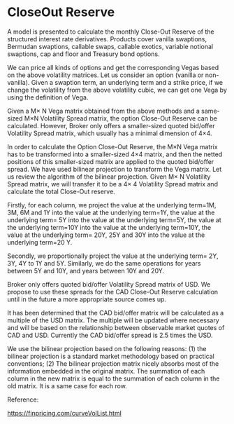 # CloseOut Reserve

A model is presented to calculate the monthly Close-Out Reserve of the structured interest rate derivatives. Products cover vanilla swaptions, Bermudan swaptions, callable swaps, callable exotics, variable notional swaptions, cap and floor and Treasury bond options. 

We can price all kinds of options and get the corresponding Vegas based on the above volatility matrices. Let us consider an option (vanilla or non-vanilla). Given a swaption term, an underlying term and a strike price, if we change the volatility from the above volatility cubic, we can get one Vega by using the definition of Vega. 

Given a M× N Vega matrix obtained from the above methods and a same-sized M×N Volatility Spread matrix, the option Close-Out Reserve can be calculated. However, Broker only offers a smaller-sized quoted bid/offer Volatility Spread matrix, which usually has a minimal dimension of 4×4. 

In order to calculate the Option Close-Out Reserve, the M×N Vega matrix has to be transformed into a smaller-sized 4×4 matrix, and then the netted positions of this smaller-sized matrix are applied to the quoted bid/offer spread. We have used bilinear projection to transform the Vega matrix. Let us review the algorithm of the bilinear projection. Given M× N Volatility Spread matrix, we will transfer it to be a 4× 4 Volatility Spread matrix and calculate the total Close-Out reserve.

Firstly, for each column, we project the value at the underlying term=1M, 3M, 6M and 1Y into the value at the underlying term=1Y, the value at the underlying term= 5Y into the value at the underlying term=5Y, the value at the underlying term=10Y into the value at the underlying term=10Y, the value at the underlying term= 20Y, 25Y and 30Y into the value at the underlying term=20 Y. 

Secondly, we proportionally project the value at the underlying term= 2Y, 3Y, 4Y to 1Y and 5Y. Similarly, we do the same operations for years between 5Y and 10Y, and years between 10Y and 20Y.

Broker only offers quoted bid/offer Volatility Spread matrix of USD. We propose to use these spreads for the CAD Close-Out Reserve calculation until in the future a more appropriate source comes up. 

It has been determined that the CAD bid/offer matrix will be calculated as a multiple of the USD matrix. The multiple will be updated where necessary and will be based on the relationship between observable market quotes of CAD and USD. Currently the CAD bid/offer spread is 2.5 times the USD.

We use the bilinear projection based on the following reasons: (1) the bilinear projection is a standard market
methodology based on practical conventions; (2) The bilinear projection matrix nicely absorbs most of the information embedded in the original matrix. The summation of each column in the new matrix is equal to the summation of each column in the old matrix. It is a same case for each row.

Reference:

https://finpricing.com/curveVolList.html
